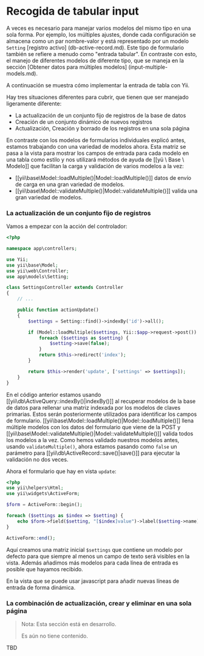 Recogida de tabular input
========================

A veces es necesario para manejar varios modelos del mismo tipo en una sola forma. Por ejemplo, los múltiples ajustes, donde
cada configuración se almacena como un par nombre-valor y está representado por un modelo `Setting` [registro activo] (db-active-record.md).
Este tipo de formulario también se refiere a menudo como "entrada tabular".
En contraste con esto, el manejo de diferentes modelos de diferente tipo, que se maneja en la sección
[Obtener datos para múltiples modelos] (input-multiple-models.md).

A continuación se muestra cómo implementar la entrada de tabla con Yii.

Hay tres situaciones diferentes para cubrir, que tienen que ser manejado ligeramente diferente:
- La actualización de un conjunto fijo de registros de la base de datos
- Creación de un conjunto dinámico de nuevos registros
- Actualización, Creación y borrado de los registros en una sola página

En contraste con los modelos de formularios individuales explicó antes, estamos trabajando con una variedad de modelos ahora.
Esta matriz se pasa a la vista para mostrar los campos de entrada para cada modelo en una tabla como estilo y nos
utilizará métodos de ayuda de [[yü \ Base \ Modelo]] que facilitan la carga y validación de varios modelos a la vez:

- [[yii\base\Model::loadMultiple()|Model::loadMultiple()]] datos de envío de carga en una gran variedad de modelos.
- [[yii\base\Model::validateMultiple()|Model::validateMultiple()]] valida una gran variedad de modelos.

### La actualización de un conjunto fijo de registros

Vamos a empezar con la acción del controlador:

```php
<?php

namespace app\controllers;

use Yii;
use yii\base\Model;
use yii\web\Controller;
use app\models\Setting;

class SettingsController extends Controller
{
    // ...

    public function actionUpdate()
    {
        $settings = Setting::find()->indexBy('id')->all();

        if (Model::loadMultiple($settings, Yii::$app->request->post()) && Model::validateMultiple($settings)) {
            foreach ($settings as $setting) {
                $setting->save(false);
            }
            return $this->redirect('index');
        }

        return $this->render('update', ['settings' => $settings]);
    }
}
```

En el código anterior estamos usando [[yii\db\ActiveQuery::indexBy()|indexBy()]] al recuperar modelos de la base de datos para rellenar una matriz indexada por los modelos de claves primarias.
Estos serán posteriormente utilizados para identificar los campos de formulario. [[yii\base\Model::loadMultiple()|Model::loadMultiple()]] llena múltiple
modelos con los datos del formulario que viene de la POST
y [[yii\base\Model::validateMultiple()|Model::validateMultiple()]] valida todos los modelos a la vez.
Como hemos validado nuestros modelos antes, usando `validateMultiple()`, ahora estamos pasando como `false`
un parámetro para [[yii\db\ActiveRecord::save()|save()]] para ejecutar la validación no dos veces.

Ahora el formulario que hay en vista `update`:

```php
<?php
use yii\helpers\Html;
use yii\widgets\ActiveForm;

$form = ActiveForm::begin();

foreach ($settings as $index => $setting) {
    echo $form->field($setting, "[$index]value")->label($setting->name);
}

ActiveForm::end();
```

Aquí creamos una matriz inicial `$settings` que contiene un modelo por defecto para que siempre al menos un campo de texto será
visibles en la vista. Además añadimos más modelos para cada línea de entrada es posible que hayamos recibido.

En la vista que se puede usar javascript para añadir nuevas líneas de entrada de forma dinámica.

### La combinación de actualización, crear y eliminar en una sola página

> Nota: Esta sección está en desarrollo.
>
> Es aún no tiene contenido.

TBD
